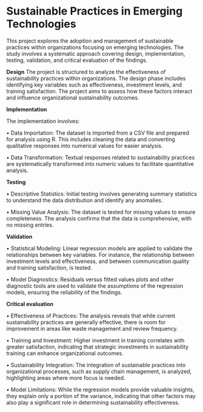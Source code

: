 # Sustainable Practices in Emerging Technologies

This project explores the adoption and management of sustainable practices within organizations focusing on emerging technologies. The study involves a systematic approach covering design, implementation, testing, validation, and critical evaluation of the findings.


**Design**
The project is structured to analyze the effectiveness of sustainability practices within organizations. The design phase includes identifying key variables such as effectiveness, investment levels, and training satisfaction. The project aims to assess how these factors interact and influence organizational sustainability outcomes.


**Implementation**

The implementation involves:

•	Data Importation: The dataset is imported from a CSV file and prepared for analysis using R. This includes cleaning the data and converting qualitative responses into numerical values for easier analysis.

•	Data Transformation: Textual responses related to sustainability practices are systematically transformed into numeric values to facilitate quantitative analysis.


**Testing**

•	Descriptive Statistics: Initial testing involves generating summary statistics to understand the data distribution and identify any anomalies.

•	Missing Value Analysis: The dataset is tested for missing values to ensure completeness. The analysis confirms that the data is comprehensive, with no missing entries.


**Validation**

•	Statistical Modeling: Linear regression models are applied to validate the relationships between key variables. For instance, the relationship between investment levels and effectiveness, and between communication quality and training satisfaction, is tested.

•	Model Diagnostics: Residuals versus fitted values plots and other diagnostic tools are used to validate the assumptions of the regression models, ensuring the reliability of the findings.


**Critical evaluation**

•	Effectiveness of Practices: The analysis reveals that while current sustainability practices are generally effective, there is room for improvement in areas like waste management and review frequency.

•	Training and Investment: Higher investment in training correlates with greater satisfaction, indicating that strategic investments in sustainability training can enhance organizational outcomes.

•	Sustainability Integration: The integration of sustainable practices into organizational processes, such as supply chain management, is analyzed, highlighting areas where more focus is needed.

•	Model Limitations: While the regression models provide valuable insights, they explain only a portion of the variance, indicating that other factors may also play a significant role in determining sustainability effectiveness.
